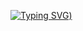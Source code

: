[![Typing SVG](https://readme-typing-svg.herokuapp.com?font=Fira+Code&pause=1000&color=7202D6&vCenter=true&width=435&lines=Hi%2C+my+name+is+Khai+Luca!;I'm+a+Front-End+Development+student+;Welcome!+%3A))](https://git.io/typing-svg)

<!--
**Khai-Luca/Khai-Luca** is a ✨ _special_ ✨ repository because its `README.md` (this file) appears on your GitHub profile.

Here are some ideas to get you started:

- 🔭 I’m currently working on ...
- 🌱 I’m currently learning ...
- 👯 I’m looking to collaborate on ...
- 🤔 I’m looking for help with ...
- 💬 Ask me about ...
- 📫 How to reach me: ...
- 😄 Pronouns: ...
- ⚡ Fun fact: ...
-->
